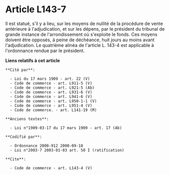 # Article L143-7

Il est statué, s'il y a lieu, sur les moyens de nullité de la procédure de vente antérieure à l'adjudication, et sur les
dépens, par le président du tribunal de grande instance de l'arrondissement où s'exploite le fonds. Ces moyens doivent être
opposés, à peine de déchéance, huit jours au moins avant l'adjudication. Le quatrième alinéa de l'article L. 143-4 est
applicable à l'ordonnance rendue par le président.

**Liens relatifs à cet article**

	**Cité par**:

	  - Loi du 17 mars 1909 - art. 22 (V)
	  - Code de commerce - art. L911-5 (V)
	  - Code de commerce - art. L921-5 (Ab)
	  - Code de commerce - art. L931-6 (V)
	  - Code de commerce - art. L941-6 (V)
	  - Code de commerce - art. L950-1-1 (V)
	  - Code de commerce - art. L951-4 (V)
	  - Code de commerce. - art. L141-19 (M)

	**Anciens textes**:

	  - Loi n°1909-03-17 du 17 mars 1909 - art. 17 (Ab)

	**Codifié par**:

	  - Ordonnance 2000-912 2000-09-18
	  - Loi n°2003-7 2003-01-03 art. 50 I (ratification)

	**Cite**:

	  - Code de commerce - art. L143-4 (V)
